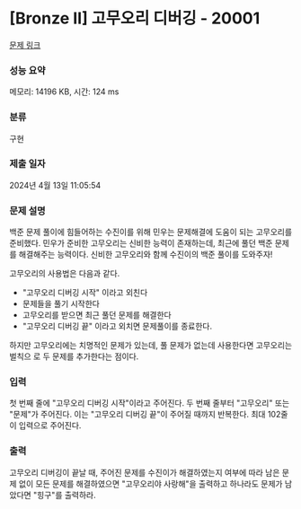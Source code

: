 # [Bronze II] 고무오리 디버깅 - 20001 

[문제 링크](https://www.acmicpc.net/problem/20001) 

### 성능 요약

메모리: 14196 KB, 시간: 124 ms

### 분류

구현

### 제출 일자

2024년 4월 13일 11:05:54

### 문제 설명

<p>백준 문제 풀이에 힘들어하는 수진이를 위해 민우는 문제해결에 도움이 되는 고무오리를 준비했다. 민우가 준비한 고무오리는 신비한 능력이 존재하는데, 최근에 풀던 백준 문제를 해결해주는 능력이다. 신비한 고무오리와 함께 수진이의 백준 풀이를 도와주자!</p>

<p>고무오리의 사용법은 다음과 같다.</p>

<ul>
	<li>"고무오리 디버깅 시작" 이라고 외친다</li>
	<li>문제들을 풀기 시작한다</li>
	<li>고무오리를 받으면 최근 풀던 문제를 해결한다</li>
	<li>"고무오리 디버깅 끝" 이라고 외치면 문제풀이를 종료한다.</li>
</ul>

<p>하지만 고무오리에는 치명적인 문제가 있는데, 풀 문제가 없는데 사용한다면 고무오리는 벌칙으 로 두 문제를 추가한다는 점이다.</p>

### 입력 

 <p>첫 번째 줄에 "고무오리 디버깅 시작"이라고 주어진다. 두 번째 줄부터 "고무오리" 또는 "문제"가 주어진다. 이는 "고무오리 디버깅 끝"이 주어질 때까지 반복한다. 최대 102줄이 입력으로 주어진다.</p>

### 출력 

 <p>고무오리 디버깅이 끝날 때, 주어진 문제를 수진이가 해결하였는지 여부에 따라 남은 문제 없이 모든 문제를 해결하였으면 "고무오리야 사랑해"을 출력하고 하나라도 문제가 남았다면 "힝구"를 출력하라.</p>

